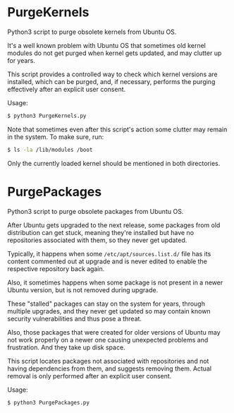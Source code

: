 # PurgeKernels
Python3 script to purge obsolete kernels from Ubuntu OS.

It's a well known problem with Ubuntu OS that sometimes old kernel modules
do not get purged when kernel gets updated, and may clutter up for years.

This script provides a controlled way to check which kernel versions are installed,
which can be purged, and, if necessary, performs the purging effectively after an explicit user consent.

Usage:
```bash
$ python3 PurgeKernels.py
```

Note that sometimes even after this script's action some clutter may remain in the system.
To make sure, run:

```bash
$ ls -la /lib/modules /boot
```

Only the currently loaded kernel should be mentioned in both directories.

# PurgePackages
Python3 script to purge obsolete packages from Ubuntu OS.

After Ubuntu gets upgraded to the next release, some packages from old distribution can get stuck,
meaning they're installed but have no repositories associated with them, so they never get updated.

Typically, it happens when some `/etc/apt/sources.list.d/` file has its content commented out at upgrade
and is never edited to enable the respective repository back again.

Also, it sometimes happens when some package is not present in a newer Ubuntu version,
but is not removed during upgrade.

These "stalled" packages can stay on the system for years, through multiple upgrades,
and they never get updated so may contain known security vulnerabilities and thus pose a threat.

Also, those packages that were created for older versions of Ubuntu may not work properly on a newer one
causing unexpected problems and frustration. And they take up disk space.

This script locates packages not associated with repositories and not having dependencies from them,
and suggests removing them. Actual removal is only performed after an explicit user consent.

Usage:
```bash
$ python3 PurgePackages.py
```
